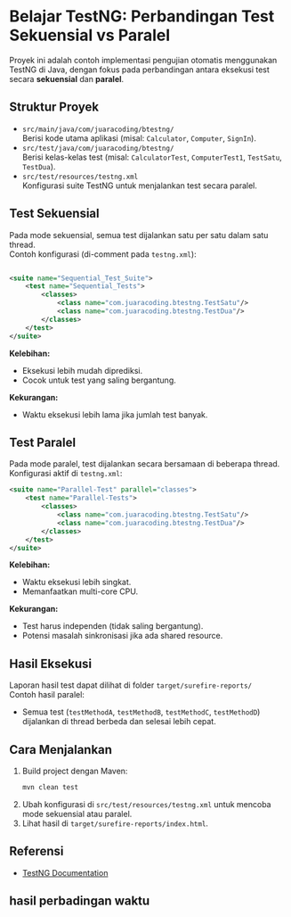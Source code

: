 # Belajar TestNG: Perbandingan Test Sekuensial vs Paralel

Proyek ini adalah contoh implementasi pengujian otomatis menggunakan TestNG di Java, dengan fokus pada perbandingan antara eksekusi test secara **sekuensial** dan **paralel**.

## Struktur Proyek

- `src/main/java/com/juaracoding/btestng/`  
  Berisi kode utama aplikasi (misal: `Calculator`, `Computer`, `SignIn`).
- `src/test/java/com/juaracoding/btestng/`  
  Berisi kelas-kelas test (misal: `CalculatorTest`, `ComputerTest1`, `TestSatu`, `TestDua`).
- `src/test/resources/testng.xml`  
  Konfigurasi suite TestNG untuk menjalankan test secara paralel.

## Test Sekuensial

Pada mode sekuensial, semua test dijalankan satu per satu dalam satu thread.  
Contoh konfigurasi (di-comment pada `testng.xml`):

```xml

<suite name="Sequential_Test_Suite">
    <test name="Sequential_Tests">
        <classes>
            <class name="com.juaracoding.btestng.TestSatu"/>
            <class name="com.juaracoding.btestng.TestDua"/>
        </classes>
    </test>
</suite>

```

**Kelebihan:**
- Eksekusi lebih mudah diprediksi.
- Cocok untuk test yang saling bergantung.

**Kekurangan:**
- Waktu eksekusi lebih lama jika jumlah test banyak.

## Test Paralel

Pada mode paralel, test dijalankan secara bersamaan di beberapa thread.  
Konfigurasi aktif di `testng.xml`:

```xml
<suite name="Parallel-Test" parallel="classes">
    <test name="Parallel-Tests">
        <classes>
            <class name="com.juaracoding.btestng.TestSatu"/>
            <class name="com.juaracoding.btestng.TestDua"/>
        </classes>
    </test>
</suite>
```

**Kelebihan:**
- Waktu eksekusi lebih singkat.
- Memanfaatkan multi-core CPU.

**Kekurangan:**
- Test harus independen (tidak saling bergantung).
- Potensi masalah sinkronisasi jika ada shared resource.

## Hasil Eksekusi

Laporan hasil test dapat dilihat di folder `target/surefire-reports/`  
Contoh hasil paralel:
- Semua test (`testMethodA`, `testMethodB`, `testMethodC`, `testMethodD`) dijalankan di thread berbeda dan selesai lebih cepat.

## Cara Menjalankan

1. Build project dengan Maven:
   ```sh
   mvn clean test
   ```
2. Ubah konfigurasi di `src/test/resources/testng.xml` untuk mencoba mode sekuensial atau paralel.
3. Lihat hasil di `target/surefire-reports/index.html`.

## Referensi

- [TestNG Documentation](https://testng.org/doc/)

## hasil perbadingan waktu 

